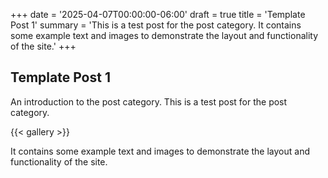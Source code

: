 +++
date = '2025-04-07T00:00:00-06:00'
draft = true
title = 'Template Post 1'
summary = 'This is a test post for the post category. It contains some example text and images to demonstrate the layout and functionality of the site.'
+++

## Template Post 1

An introduction to the post category. This is a test post for the post category.

{{< gallery >}}

It contains some example text and images to demonstrate the layout and functionality of the site.
